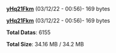 [**yHq21Fkm**](/data/yHq21Fkm.txt) (03/12/22 - 00:56)- 169 bytes

[**yHq21Fkm**](/data/yHq21Fkm.txt) (03/12/22 - 00:56)- 169 bytes

**Total Datas**: 6155

**Total Size**: 34.16 MB / 34.2 MB